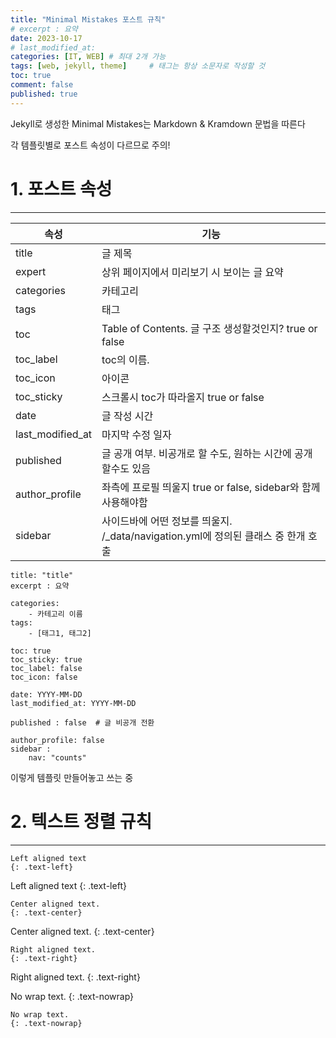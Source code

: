 ```yaml
---
title: "Minimal Mistakes 포스트 규칙"
# excerpt : 요약
date: 2023-10-17
# last_modified_at: 
categories: [IT, WEB] # 최대 2개 가능
tags: [web, jekyll, theme]     # 태그는 항상 소문자로 작성할 것
toc: true
comment: false
published: true
---
```


Jekyll로 생성한 Minimal Mistakes는 Markdown & Kramdown 문법을 따른다

각 템플릿별로 포스트 속성이 다르므로 주의!

# 1. 포스트 속성
---

| 속성 | 기능 |
|---|---|
| title | 글 제목 |
| expert | 상위 페이지에서 미리보기 시 보이는 글 요약  |
| categories | 카테고리 |
| tags | 태그 |
| toc | Table of Contents. 글 구조 생성할것인지? true or false | 
| toc_label | toc의 이름. |
| toc_icon | 아이콘 |
| toc_sticky | 스크롤시 toc가 따라올지 true or false |
| date | 글 작성 시간 |
| last_modified_at | 마지막 수정 일자 |
| published | 글 공개 여부. 비공개로 할 수도, 원하는 시간에 공개할수도 있음 |
| author_profile | 좌측에 프로필 띄울지 true or false, sidebar와 함께 사용해야함 |
| sidebar | 사이드바에 어떤 정보를 띄울지. /_data/navigation.yml에 정의된 클래스 중 한개 호출 |

```
title: "title"
excerpt : 요약

categories: 
    - 카테고리 이름
tags: 
    - [태그1, 태그2]

toc: true
toc_sticky:	true
toc_label: false
toc_icon: false

date: YYYY-MM-DD
last_modified_at: YYYY-MM-DD

published : false  # 글 비공개 전환

author_profile: false
sidebar :
    nav: "counts"
```
이렇게 템플릿 만들어놓고 쓰는 중

# 2. 텍스트 정렬 규칙
---

```
Left aligned text
{: .text-left}
```
Left aligned text
{: .text-left}

```
Center aligned text.
{: .text-center}
```
Center aligned text.
{: .text-center}

```
Right aligned text.
{: .text-right}
```
Right aligned text.
{: .text-right}

No wrap text.
{: .text-nowrap}
```
No wrap text.
{: .text-nowrap}
```
      